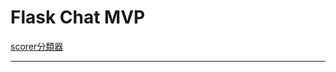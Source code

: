 # Flask Chat MVP

[scorer分類器]((https://docs.google.com/presentation/d/1Zpcz8_jk9SJX_LGTDvEewFSUnxJUQxOkiZLtQi42qyo/edit?usp=sharing))

---



